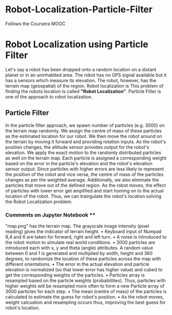 # Robot-Localization-Particle-Filter
Follows the Coursera MOOC



# Robot Localization using Particle Filter
Let's say a robot has been dropped onto a random location on a distant planet or in an uninhabited area. The robot has no GPS signal available but it has a sensors which measure its elevation.
The robot, however, has the terrain map (geospatial) of the region.
Robot localization is This problem of finding the robots location is called **"Robot Localization"**.
Particle Filter is one of the approach to robot localization.

## Particle Filter
In the particle filter approach, we spawn number of particles (e.g. 3000) on the terrain map randomly. We assign the centre of mass of these particles as the estimated location for our robot.
We then move the robot around on the terrain by moving it forward and providing rotation inputs.
As the robot's position changes, the altitude sensor provides output for the robot's elevation.
We apply the exact motion to the randomly distributed particles as well on the terrain map. 
Each particle is assigned a corresponding weight based on the error in the particle's elevation and the robot's elevation sensor output. 
Since particles with higher errors are less likely to represent the position of the robot and vice versa, the centre of mass of the particles changes as per the weighted average.
Additionally, we also eliminate the particles that move out of the defined region.
As the robot moves, the effect of particles with lower error get amplified and start homing on to the actual location of the robot.
Thus, we can traingulate the robot's location solving the Robot Localization problem.


### Comments on Jupyter Notebook **
"map.png" has the terrain map. The grayscale image intensity (pixel reading) gives the indicator of terrain height.
•	Keyboard input of Numpad 8,4 and 6 are taken for forward, right and left turn.
•	A noise is introduced to the robot motion to simulate real world conditions.
•	3000 particles are introduced each with x, y and theta (angle) attributes. A random value between 0 and 1 is generated and multiplied by width, height and 360 degrees, to randomize the location of these particles across the map with different orientations.
•	The error in the actual elevation and particle elevation is normalized (so that lower error has higher value) and cubed to get the corresponding weights of the particles.
•	Particles array is resampled based on the particle weights (probabilities). Thus, particles with higher weights will be resampled more often to form a new Particle array of 3000 particles for each step.
•	The mean (centre of mass) of the particles is calculated to estimate the guess for robot's position.
•	As the robot moves, weight calcuation and resampling occurs thus, improving the best guess for robot's location.

